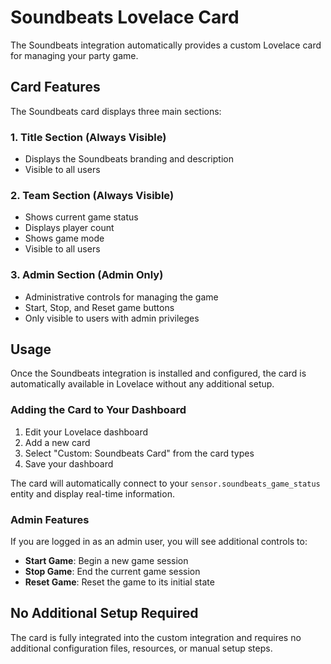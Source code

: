 # Soundbeats Lovelace Card

The Soundbeats integration automatically provides a custom Lovelace card for managing your party game.

## Card Features

The Soundbeats card displays three main sections:

### 1. Title Section (Always Visible)
- Displays the Soundbeats branding and description
- Visible to all users

### 2. Team Section (Always Visible)
- Shows current game status
- Displays player count
- Shows game mode
- Visible to all users

### 3. Admin Section (Admin Only)
- Administrative controls for managing the game
- Start, Stop, and Reset game buttons
- Only visible to users with admin privileges

## Usage

Once the Soundbeats integration is installed and configured, the card is automatically available in Lovelace without any additional setup.

### Adding the Card to Your Dashboard

1. Edit your Lovelace dashboard
2. Add a new card
3. Select "Custom: Soundbeats Card" from the card types
4. Save your dashboard

The card will automatically connect to your `sensor.soundbeats_game_status` entity and display real-time information.

### Admin Features

If you are logged in as an admin user, you will see additional controls to:
- **Start Game**: Begin a new game session
- **Stop Game**: End the current game session  
- **Reset Game**: Reset the game to its initial state

## No Additional Setup Required

The card is fully integrated into the custom integration and requires no additional configuration files, resources, or manual setup steps.